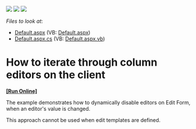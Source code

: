 <!-- default badges list -->
![](https://img.shields.io/endpoint?url=https://codecentral.devexpress.com/api/v1/VersionRange/128541500/13.1.4%2B)
[![](https://img.shields.io/badge/Open_in_DevExpress_Support_Center-FF7200?style=flat-square&logo=DevExpress&logoColor=white)](https://supportcenter.devexpress.com/ticket/details/E1325)
[![](https://img.shields.io/badge/📖_How_to_use_DevExpress_Examples-e9f6fc?style=flat-square)](https://docs.devexpress.com/GeneralInformation/403183)
<!-- default badges end -->
<!-- default file list -->
*Files to look at*:

* [Default.aspx](./CS/DisableColumnEditorsOnClient/Default.aspx) (VB: [Default.aspx](./VB/DisableColumnEditorsOnClient/Default.aspx))
* [Default.aspx.cs](./CS/DisableColumnEditorsOnClient/Default.aspx.cs) (VB: [Default.aspx.vb](./VB/DisableColumnEditorsOnClient/Default.aspx.vb))
<!-- default file list end -->
# How to iterate through column editors on the client
<!-- run online -->
**[[Run Online]](https://codecentral.devexpress.com/e1325/)**
<!-- run online end -->


<p>The example demonstrates how to dynamically disable editors on Edit Form, when an editor's value is changed. </p><p>This approach cannot be used when edit templates are defined.</p>

<br/>


